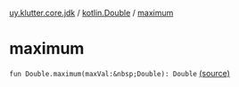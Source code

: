 [uy.klutter.core.jdk](../index.md) / [kotlin.Double](index.md) / [maximum](.)


# maximum
`fun Double.maximum(maxVal:&nbsp;Double): Double` [(source)](https://github.com/kohesive/klutter/blob/master/core-jdk6/src/main/kotlin/uy/klutter/core/jdk/Numbers.kt#L27)


